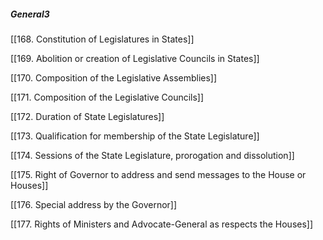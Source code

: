 ##### General3

[[168. Constitution of Legislatures in States]]

[[169. Abolition or creation of Legislative Councils in States]]

[[170. Composition of the Legislative Assemblies]]

[[171. Composition of the Legislative Councils]]

[[172. Duration of State Legislatures]]

[[173. Qualification for membership of the State Legislature]]

[[174. Sessions of the State Legislature, prorogation and dissolution]]

[[175. Right of Governor to address and send messages to the House or Houses]]

[[176. Special address by the Governor]]

[[177. Rights of Ministers and Advocate-General as respects the Houses]]